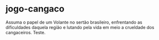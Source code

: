 # jogo-cangaco
Assuma o papel de um Volante no sertão brasileiro, enfrentando as dificuldades daquela região e lutando pela vida em meio a crueldade dos cangaceiros. Teste.
